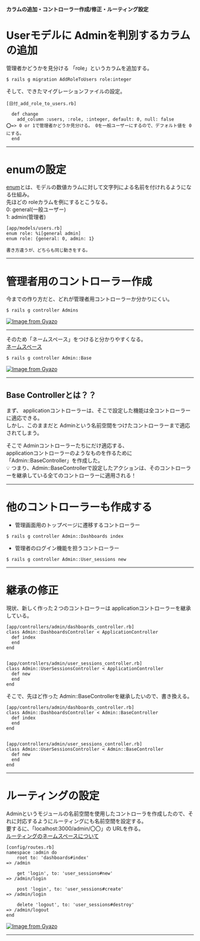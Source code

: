 #### カラムの追加・コントローラー作成/修正・ルーティング設定

# Userモデルに Adminを判別するカラムの追加
管理者かどうかを見分ける 「role」というカラムを追加する。    
~~~
$ rails g migration AddRoleToUsers role:integer
~~~
    
そして、できたマイグレーションファイルの設定。
~~~
[日付_add_role_to_users.rb]

  def change
    add_column :users, :role, :integer, default: 0, null: false
⭕️=> 0 or 1で管理者かどうか見分ける。 0を一般ユーザーにするので、デフォルト値を 0にする。
  end
~~~
***

# enumの設定
[enum](https://github.com/Tarara33/TIL/blob/main/Rails/Model/%E3%83%A1%E3%83%A2/enum.md)とは、モデルの数値カラムに対して文字列による名前を付けれるようになる仕組み。    
先ほどの roleカラムを例にするとこうなる。    
0: general(一般ユーザー)    
1: admin(管理者)    
~~~
[app/models/users.rb]
enum role: %i[general admin]
enum role: {general: 0, admin: 1}

書き方違うが、どちらも同じ動きをする。
~~~
***

# 管理者用のコントローラー作成
今までの作り方だと、どれが管理者用コントローラーか分かりにくい。
~~~
$ rails g controller Admins
~~~   
[![Image from Gyazo](https://i.gyazo.com/f1da0bd6b294be0ca49a4cd4f39b662c.png)](https://gyazo.com/f1da0bd6b294be0ca49a4cd4f39b662c)    
***       
        
そのため「ネームスペース」をつけると分かりやすくなる。        
[ネームスペース](https://github.com/Tarara33/TIL/blob/main/Rails/Rails%E3%83%A1%E3%83%A2/%E5%90%8D%E5%89%8D%E7%A9%BA%E9%96%93.md)
~~~
$ rails g controller Admin::Base
~~~
[![Image from Gyazo](https://i.gyazo.com/ef31cab3f1b164d4eb482ab845b53aa2.png)](https://gyazo.com/ef31cab3f1b164d4eb482ab845b53aa2)
***

## Base Controllerとは？？
まず、 applicationコントローラーは、そこで設定した機能は全コントローラーに適応できる。        
しかし、このままだと Adminという名前空間をつけたコントローラーまで適応されてしまう。        
        
そこで Adminコントローラーたちにだけ適応する、        
applicationコントローラーのようなものを作るために「Admin::BaseController」を作成した。                
💡 つまり、Admin::BaseControllerで設定したアクションは、そのコントローラーを継承している全てのコントローラーに適用される！
***

# 他のコントローラーも作成する
- 管理画面用のトップページに遷移するコントローラー
~~~
$ rails g controller Admin::Dashboards index
~~~

- 管理者のログイン機能を担うコントローラー
~~~
$ rails g controller Admin::User_sessions new
~~~
***

# 継承の修正
現状、新しく作った２つのコントローラーは applicationコントローラーを継承している。
~~~
[app/controllers/admin/dashboards_controller.rb]
class Admin::DashboardsController < ApplicationController
  def index
  end
end


[app/controllers/admin/user_sessions_controller.rb]
class Admin::UserSessionsController < ApplicationController
  def new
  end
end
~~~
        
そこで、先ほど作った Admin::BaseControllerを継承したいので、書き換える。
~~~
[app/controllers/admin/dashboards_controller.rb]
class Admin::DashboardsController < Admin::BaseController
  def index
  end
end


[app/controllers/admin/user_sessions_controller.rb]
class Admin::UserSessionsController < Admin::BaseController
  def new
  end
end
~~~
***

# ルーティングの設定
Adminというモジュールの名前空間を使用したコントローラを作成したので、それに対応するようにルーティングにも名前空間を設定する。      
要するに、「localhost:3000/admin/〇〇」の URLを作る。        
[ルーティングのネームスペースについて](https://github.com/Tarara33/TIL/blob/main/Rails/Controller/Routes.md)
~~~
[config/routes.rb]
namespace :admin do
    root to: 'dashboards#index'
=> /admin

    get 'login', to: 'user_sessions#new'
=> /admin/login

    post 'login', to: 'user_sessions#create'
=> /admin/login

    delete 'logout', to: 'user_sessions#destroy'
=> /admin/logout
end
~~~
[![Image from Gyazo](https://i.gyazo.com/d570651cad2b3da0d2c685ce367bfeea.png)](https://gyazo.com/d570651cad2b3da0d2c685ce367bfeea)
***


